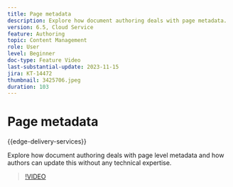 ```yaml
---
title: Page metadata
description: Explore how document authoring deals with page metadata.
version: 6.5, Cloud Service
feature: Authoring
topic: Content Management
role: User
level: Beginner
doc-type: Feature Video
last-substantial-update: 2023-11-15
jira: KT-14472
thumbnail: 3425706.jpeg
duration: 103
---
```


# Page metadata

{{edge-delivery-services}}

Explore how document authoring deals with page level metadata and how authors can update this without any technical expertise.

>[!VIDEO](https://video.tv.adobe.com/v/3425706/?learn=on)
